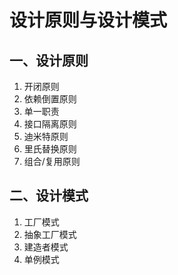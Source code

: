 # 设计原则与设计模式

## 一、设计原则

1. 开闭原则
2. 依赖倒置原则
3. 单一职责
4. 接口隔离原则
5. 迪米特原则
6. 里氏替换原则
7. 组合/复用原则

## 二、设计模式

1. 工厂模式
2. 抽象工厂模式
3. 建造者模式
4. 单例模式